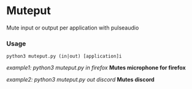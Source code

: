 # Muteput
Mute input or output per application with pulseaudio

### Usage
```python3 muteput.py (in|out) [application]i```

*example1: python3 muteput.py in firefox* **Mutes microphone for firefox**

*example2: python3 muteput.py out discord* **Mutes discord**
